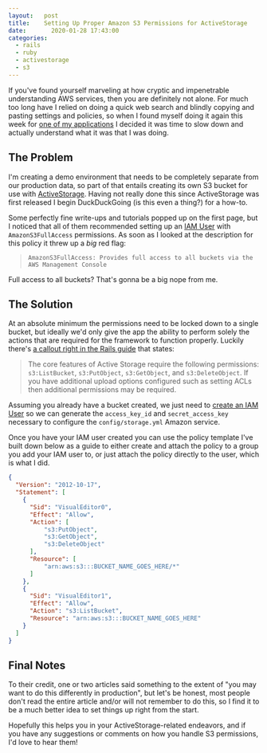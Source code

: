 ```yaml
---
layout:   post
title:    Setting Up Proper Amazon S3 Permissions for ActiveStorage
date:       2020-01-28 17:43:00
categories:
  - rails
  - ruby
  - activestorage
  - s3
---
```


If you've found yourself marveling at how cryptic and impenetrable understanding AWS services, then you are definitely not alone. For much too long have I relied on doing a quick web search and blindly copying and pasting settings and policies, so when I found myself doing it again this week for [one of my applications](https://passtesting.com/tools/service-providers) I decided it was time to slow down and actually understand what it was that I was doing.

## The Problem

I'm creating a demo environment that needs to be completely separate from our production data, so part of that entails creating its own S3 bucket for use with [ActiveStorage](https://edgeguides.rubyonrails.org/active_storage_overview.html). Having not really done this since ActiveStorage was first released I begin DuckDuckGoing (is this even a thing?) for a how-to.

Some perfectly fine write-ups and tutorials popped up on the first page, but I noticed that all of them recommended setting up an [IAM User](https://docs.aws.amazon.com/IAM/latest/UserGuide/id_users.html) with `AmazonS3FullAccess` permissions. As soon as I looked at the description for this policy it threw up a _big_ red flag:

> `AmazonS3FullAccess: Provides full access to all buckets via the AWS Management Console`

Full access to all buckets? That's gonna be a big nope from me.

## The Solution

At an absolute minimum the permissions need to be locked down to a single bucket, but ideally we'd only give the app the ability to perform solely the actions that are required for the framework to function properly. Luckily there's [a callout right in the Rails guide](https://edgeguides.rubyonrails.org/active_storage_overview.html#amazon-s3-service) that states:

> The core features of Active Storage require the following permissions: `s3:ListBucket`, `s3:PutObject`, `s3:GetObject`, and `s3:DeleteObject`. If you have additional upload options configured such as setting ACLs then additional permissions may be required.

Assuming you already have a bucket created, we just need to [create an IAM User](https://docs.aws.amazon.com/IAM/latest/UserGuide/id_users_create.html) so we can generate the `access_key_id` and `secret_access_key` necessary to configure the `config/storage.yml` Amazon service.

Once you have your IAM user created you can use the policy template I've built down below as a guide to either create and attach the policy to a group you add your IAM user to, or just attach the policy directly to the user, which is what I did.

```json
{
  "Version": "2012-10-17",
  "Statement": [
    {
      "Sid": "VisualEditor0",
      "Effect": "Allow",
      "Action": [
          "s3:PutObject",
          "s3:GetObject",
          "s3:DeleteObject"
      ],
      "Resource": [
          "arn:aws:s3:::BUCKET_NAME_GOES_HERE/*"
      ]
    },
    {
      "Sid": "VisualEditor1",
      "Effect": "Allow",
      "Action": "s3:ListBucket",
      "Resource": "arn:aws:s3:::BUCKET_NAME_GOES_HERE"
    }
  ]
}
```

## Final Notes
To their credit, one or two articles said something to the extent of "you may want to do this differently in production", but let's be honest, most people don't read the entire article and/or will not remember to do this, so I find it to be a much better idea to set things up right from the start.

Hopefully this helps you in your ActiveStorage-related endeavors, and if you have any suggestions or comments on how you handle S3 permissions, I'd love to hear them!
